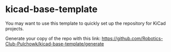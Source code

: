 # kicad-base-template

You may want to use this template to quickly set up the repository for KiCad projects.

Generate your copy of the repo with this link: https://github.com/Robotics-Club-Pulchowk/kicad-base-template/generate
